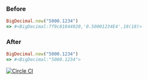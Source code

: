 ### Before

```ruby
BigDecimal.new("5000.1234")
=> #<BigDecimal:7f9c81844020,'0.50001234E4',18(18)>
```

### After

```ruby
BigDecimal.new("5000.1234")
=> #<BigDecimal:"5000.1234">
```

[![Circle CI](https://circleci.com/gh/wealthsimple/big_decimal_inspect.svg?style=svg)](https://circleci.com/gh/wealthsimple/big_decimal_inspect)
